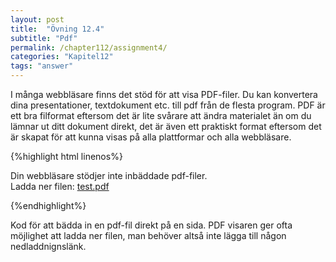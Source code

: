 ```yaml
---
layout: post
title:  "Övning 12.4"
subtitle: "Pdf"
permalink: /chapter112/assignment4/
categories: "Kapitel12"
tags: "answer"
---
```

I många webbläsare finns det stöd för att visa PDF-filer. Du kan konvertera dina presentationer, textdokument etc. till pdf från de flesta program. PDF är ett bra filformat eftersom det är lite svårare att ändra materialet än om du lämnar ut ditt dokument direkt, det är även ett praktiskt format eftersom det är skapat för att kunna visas på alla plattformar och alla webbläsare.

{%highlight html linenos%}
<object data="media/lecture.pdf" type="application/pdf" width="600" height="800">
  <p>
    Din webbläsare stödjer inte inbäddade pdf-filer.<br >
    Ladda ner filen:
    <a href="media/lecture.pdf">test.pdf</a>
  </p>
</object >
{%endhighlight%}
<figcaption>Kod för att bädda in en pdf-fil direkt på en sida. PDF visaren ger ofta möjlighet att ladda ner filen, man behöver altså inte lägga till någon nedladdnignslänk.</figcaption>
